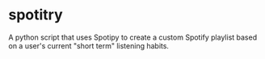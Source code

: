# spotitry
A python script that uses Spotipy to create a custom Spotify playlist based on a user's current "short term" listening habits.
